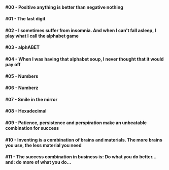 #### #00 - Positive anything is better than negative nothing

#### #01 - The last digit

#### #02 - I sometimes suffer from insomnia. And when I can't fall asleep, I play what I call the alphabet game

#### #03 - alphABET

#### #04 - When I was having that alphabet soup, I never thought that it would pay off

#### #05 - Numbers

#### #06 - Numberz

#### #07 - Smile in the mirror

#### #08 - Hexadecimal

#### #09 - Patience, persistence and perspiration make an unbeatable combination for success

#### #10 - Inventing is a combination of brains and materials. The more brains you use, the less material you need

#### #11 - The success combination in business is: Do what you do better... and: do more of what you do...


